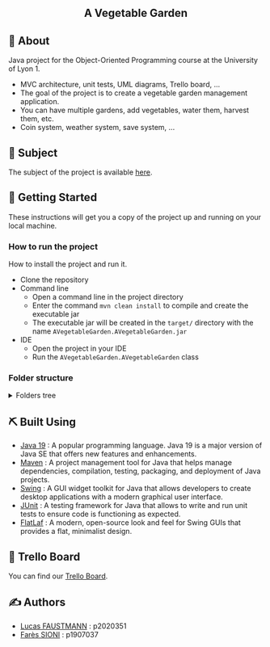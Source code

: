 <h2 align="center">A Vegetable Garden</h2>

## 🧐 About

Java project for the Object-Oriented Programming course at the University of Lyon 1.

- MVC architecture, unit tests, UML diagrams, Trello board, ...
- The goal of the project is to create a vegetable garden management application.
- You can have multiple gardens, add vegetables, water them, harvest them, etc.
- Coin system, weather system, save system, ...

## 📓 Subject

The subject of the project is available [here](project_subject.pdf).

## 🏁 Getting Started

These instructions will get you a copy of the project up and running on your local machine.

### How to run the project

How to install the project and run it.

- Clone the repository
- Command line
    - Open a command line in the project directory
    - Enter the command ```mvn clean install``` to compile and create the executable jar
    - The executable jar will be created in the `target/` directory with the
      name `AVegetableGarden.AVegetableGarden.jar`
- IDE
    - Open the project in your IDE
    - Run the `AVegetableGarden.AVegetableGarden` class

### Folder structure

<details>
<summary>Folders tree</summary>

```
├── images
├── saves
│
└── src
     ├── main
     │    └── java
     │        ├── AVegetableGarden.modele
     │        │   ├── legumes
     │        │   ├── meteo
     │        │   ├── player
     │        │   ├── potagers
     │        │   └── save_load
     │        │
     │        └── AVegetableGarden.vueControleur
     │            ├── icon
     │            └── vues
     │                ├── components
     │                └── windows
     │
     └──test
         └── java
             ├── AVegetableGarden.modele
             │   ├── legumes
             │   ├── meteo
             │   └── potagers
             │         └── cases
             │
             └── AVegetableGarden.vueControleur
                    └── icon
```

</details>

## ⛏️ Built Using

- [Java 19](https://www.oracle.com/java/technologies/javase/jdk19-archive-downloads.html) : A popular programming
  language. Java 19 is a major version of Java SE that offers new features
  and enhancements.
- [Maven](https://maven.apache.org/) : A project management tool for Java that helps manage dependencies, compilation,
  testing, packaging, and deployment of Java projects.
- [Swing](https://docs.oracle.com/javase/7/docs/api/javax/swing/package-summary.html) : A GUI widget toolkit for Java
  that allows developers to create desktop applications with a modern graphical user interface.
- [JUnit](https://junit.org/junit5/) : A testing framework for Java that allows to write and run unit tests
  to ensure code is functioning as expected.
- [FlatLaf](https://github.com/JFormDesigner/FlatLaf) : A modern, open-source look and feel for Swing GUIs that provides
  a flat, minimalist design.

## 📌 Trello Board

You can find our [Trello Board](https://trello.com/b/c6MRIEao/tableau-agile).

## ✍️ Authors

- [Lucas FAUSTMANN](https://forge.univ-lyon1.fr/p2020351) : p2020351
- [Farès SIONI](https://forge.univ-lyon1.fr/p1907037) : p1907037
